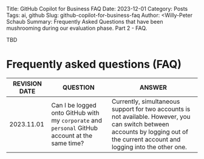Title: GitHub Copilot for Business FAQ
Date: 2023-12-01
Category: Posts 
Tags: ai, github
Slug: github-copilot-for-business-faq
Author: <Willy-Peter Schaub
Summary: Frequently Asked Questions that have been mushrooming during our evaluation phase. Part 2 - FAQ.

TBD

# Frequently asked questions (FAQ)

| REVISION DATE | QUESTION | ANSWER |
|---------------|----------|--------|
| 2023.11.01    | Can I be logged onto GitHub with my ``corporate`` and ``personal`` GitHub account at the same time? | Currently, simultaneous support for two accounts is not available. However, you can switch between accounts by logging out of the current account and logging into the other one. |

